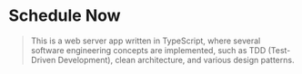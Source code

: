 ﻿# **Schedule Now**

> This is a web server app written in TypeScript, where several software engineering concepts are implemented, such as TDD (Test-Driven Development), clean architecture, and various design patterns.

<br/>
